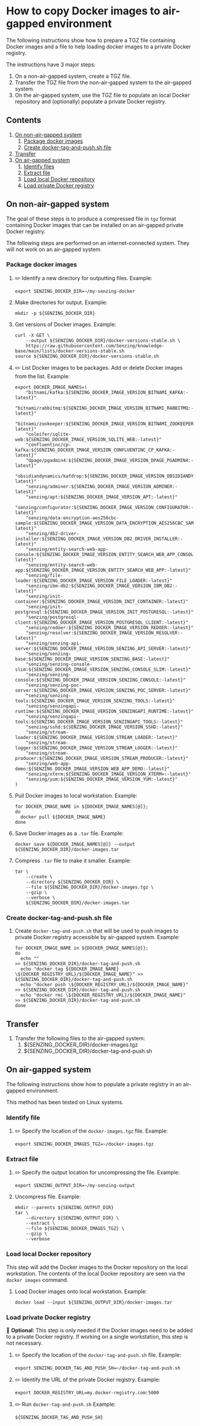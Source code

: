 # How to copy Docker images to air-gapped environment

The following instructions show how to prepare a TGZ file containing
Docker images and a file to help loading docker images to a private Docker registry.

The instructions have 3 major steps:

1. On a non-air-gapped system, create a TGZ file.
1. Transfer the TGZ file from the non-air-gapped system to the air-gapped system.
1. On the air-gapped system, use the TGZ file to populate an local Docker repository
   and (optionally) populate a private Docker registry.

## Contents

1. [On non-air-gapped system](#on-non-air-gapped-system)
    1. [Package docker images](#package-docker-images)
    1. [Create docker-tag-and-push.sh file](#create-docker-tag-and-pushsh-file)
1. [Transfer](#transfer)
1. [On air-gapped system](#on-air-gapped-system)
    1. [Identify files](#identify-files)
    1. [Extract file](#extract-file)
    1. [Load local Docker repository](#load-local-docker-repository)
    1. [Load private Docker registry](#load-private-docker-registry)

## On non-air-gapped system

The goal of these steps is to produce a compressed file in `tgz` format
containing Docker images that can be installed on an air-gapped private Docker registry.

The following steps are performed on an internet-connected system.
They will not work on an air-gapped system.

### Package docker images

1. :pencil2: Identify a new directory for outputting files.
   Example:

    ```console
    export SENZING_DOCKER_DIR=~/my-senzing-docker

    ```

1. Make directories for output.
   Example:

    ```console
    mkdir -p ${SENZING_DOCKER_DIR}

    ```

1. Get versions of Docker images.
   Example:

    ```console
    curl -X GET \
        --output ${SENZING_DOCKER_DIR}/docker-versions-stable.sh \
        https://raw.githubusercontent.com/Senzing/knowledge-base/main/lists/docker-versions-stable.sh
    source ${SENZING_DOCKER_DIR}/docker-versions-stable.sh

    ```

1. :pencil2: List Docker images to be packages.
   Add or delete Docker images from the list.
   Example:

    ```console
    export DOCKER_IMAGE_NAMES=(
        "bitnami/kafka:${SENZING_DOCKER_IMAGE_VERSION_BITNAMI_KAFKA:-latest}"
        "bitnami/rabbitmq:${SENZING_DOCKER_IMAGE_VERSION_BITNAMI_RABBITMQ:-latest}"
        "bitnami/zookeeper:${SENZING_DOCKER_IMAGE_VERSION_BITNAMI_ZOOKEEPER:-latest}"
        "coleifer/sqlite-web:${SENZING_DOCKER_IMAGE_VERSION_SQLITE_WEB:-latest}"
        "confluentinc/cp-kafka:${SENZING_DOCKER_IMAGE_VERSION_CONFLUENTINC_CP_KAFKA:-latest}"
        "dpage/pgadmin4:${SENZING_DOCKER_IMAGE_VERSION_DPAGE_PGADMIN4:-latest}"
        "obsidiandynamics/kafdrop:${SENZING_DOCKER_IMAGE_VERSION_OBSIDIANDYNAMICS_KAFDROP:-latest}"
        "senzing/adminer:${SENZING_DOCKER_IMAGE_VERSION_ADMINER:-latest}"
        "senzing/apt:${SENZING_DOCKER_IMAGE_VERSION_APT:-latest}"
        "senzing/configurator:${SENZING_DOCKER_IMAGE_VERSION_CONFIGURATOR:-latest}"
        "senzing/data-encryption-aes256cbc-sample:${SENZING_DOCKER_IMAGE_VERSION_DATA_ENCRYPTION_AES256CBC_SAMPLE:-latest}"
        "senzing/db2-driver-installer:${SENZING_DOCKER_IMAGE_VERSION_DB2_DRIVER_INSTALLER:-latest}"
        "senzing/entity-search-web-app-console:${SENZING_DOCKER_IMAGE_VERSION_ENTITY_SEARCH_WEB_APP_CONSOLE:-latest}"
        "senzing/entity-search-web-app:${SENZING_DOCKER_IMAGE_VERSION_ENTITY_SEARCH_WEB_APP:-latest}"
        "senzing/file-loader:${SENZING_DOCKER_IMAGE_VERSION_FILE_LOADER:-latest}"
        "senzing/ibm-db2:${SENZING_DOCKER_IMAGE_VERSION_IBM_DB2:-latest}"
        "senzing/init-container:${SENZING_DOCKER_IMAGE_VERSION_INIT_CONTAINER:-latest}"
        "senzing/init-postgresql:${SENZING_DOCKER_IMAGE_VERSION_INIT_POSTGRESQL:-latest}"
        "senzing/postgresql-client:${SENZING_DOCKER_IMAGE_VERSION_POSTGRESQL_CLIENT:-latest}"
        "senzing/redoer:${SENZING_DOCKER_IMAGE_VERSION_REDOER:-latest}"
        "senzing/resolver:${SENZING_DOCKER_IMAGE_VERSION_RESOLVER:-latest}"
        "senzing/senzing-api-server:${SENZING_DOCKER_IMAGE_VERSION_SENZING_API_SERVER:-latest}"
        "senzing/senzing-base:${SENZING_DOCKER_IMAGE_VERSION_SENZING_BASE:-latest}"
        "senzing/senzing-console-slim:${SENZING_DOCKER_IMAGE_VERSION_SENZING_CONSOLE_SLIM:-latest}"
        "senzing/senzing-console:${SENZING_DOCKER_IMAGE_VERSION_SENZING_CONSOLE:-latest}"
        "senzing/senzing-poc-server:${SENZING_DOCKER_IMAGE_VERSION_SENZING_POC_SERVER:-latest}"
        "senzing/senzing-tools:${SENZING_DOCKER_IMAGE_VERSION_SENZING_TOOLS:-latest}"
        "senzing/senzingapi-runtime:${SENZING_DOCKER_IMAGE_VERSION_SENZINGAPI_RUNTIME:-latest}"
        "senzing/senzingapi-tools:${SENZING_DOCKER_IMAGE_VERSION_SENZINGAPI_TOOLS:-latest}"
        "senzing/sshd:${SENZING_DOCKER_IMAGE_VERSION_SSHD:-latest}"
        "senzing/stream-loader:${SENZING_DOCKER_IMAGE_VERSION_STREAM_LOADER:-latest}"
        "senzing/stream-logger:${SENZING_DOCKER_IMAGE_VERSION_STREAM_LOGGER:-latest}"
        "senzing/stream-producer:${SENZING_DOCKER_IMAGE_VERSION_STREAM_PRODUCER:-latest}"
        "senzing/web-app-demo:${SENZING_DOCKER_IMAGE_VERSION_WEB_APP_DEMO:-latest}"
        "senzing/xterm:${SENZING_DOCKER_IMAGE_VERSION_XTERM=:-latest}"
        "senzing/yum:${SENZING_DOCKER_IMAGE_VERSION_YUM:-latest}"
    )

    ```

1. Pull Docker images to local workstation.
   Example:

    ```console
    for DOCKER_IMAGE_NAME in ${DOCKER_IMAGE_NAMES[@]};
    do
      docker pull ${DOCKER_IMAGE_NAME}
    done

    ```

1. Save Docker images as a `.tar` file.
   Example:

    ```console
    docker save ${DOCKER_IMAGE_NAMES[@]} --output ${SENZING_DOCKER_DIR}/docker-images.tar

    ```

1. Compress `.tar` file to make it smaller.
   Example:

    ```console
    tar \
        --create \
        --directory ${SENZING_DOCKER_DIR} \
        --file ${SENZING_DOCKER_DIR}/docker-images.tgz \
        --gzip \
        --verbose \
        ${SENZING_DOCKER_DIR}/docker-images.tar

    ```

### Create docker-tag-and-push.sh file

1. Create `docker-tag-and-push.sh` that will be used to push images to private Docker registry accessible by air-gapped system.
   Example:

    ```console
    for DOCKER_IMAGE_NAME in ${DOCKER_IMAGE_NAMES[@]};
    do
      echo ""                                                                             >> ${SENZING_DOCKER_DIR}/docker-tag-and-push.sh
      echo "docker tag ${DOCKER_IMAGE_NAME} \${DOCKER_REGISTRY_URL}/${DOCKER_IMAGE_NAME}" >> ${SENZING_DOCKER_DIR}/docker-tag-and-push.sh
      echo "docker push \${DOCKER_REGISTRY_URL}/${DOCKER_IMAGE_NAME}"                     >> ${SENZING_DOCKER_DIR}/docker-tag-and-push.sh
      echo "docker rmi \${DOCKER_REGISTRY_URL}/${DOCKER_IMAGE_NAME}"                      >> ${SENZING_DOCKER_DIR}/docker-tag-and-push.sh
    done

    ```

## Transfer

1. Transfer the following files to the air-gapped system:
    1. ${SENZING_DOCKER_DIR}/docker-images.tgz
    1. ${SENZING_DOCKER_DIR}/docker-tag-and-push.sh

## On air-gapped system

The following instructions show how to populate a private registry in an air-gapped environment.

This method has been tested on Linux systems.

### Identify file

1. :pencil2: Specify the location of the `docker-images.tgz` file.
   Example:

    ```console
    export SENZING_DOCKER_IMAGES_TGZ=~/docker-images.tgz

    ```

### Extract file

1. :pencil2: Specify the output location for uncompressing the file.
   Example:

    ```console
    export SENZING_OUTPUT_DIR=~/my-senzing-output

    ```

1. Uncompress file.
   Example:

    ```console
    mkdir --parents ${SENZING_OUTPUT_DIR}
    tar \
        --directory ${SENZING_OUTPUT_DIR} \
        --extract \
        --file ${SENZING_DOCKER_IMAGES_TGZ} \
        --gzip \
        --verbose

    ```

### Load local Docker repository

This step will add the Docker images to the Docker repository on the local workstation.
The contents of the local Docker repository are seen via the `docker images` command.

1. Load Docker images onto local workstation.
   Example:

    ```console
    docker load --input ${SENZING_OUTPUT_DIR}/docker-images.tar

    ```

### Load private Docker registry

:thinking: **Optional:** This step is only needed if the Docker images
need to be added to a private Docker registry.
If working on a single workstation, this step is not necessary.

1. :pencil2: Specify the location of the `docker-tag-and-push.sh` file.
   Example:

    ```console
    export SENZING_DOCKER_TAG_AND_PUSH_SH=~/docker-tag-and-push.sh

    ```

1. :pencil2: Identify the URL of the private Docker registry.
   Example:

    ```console
    export DOCKER_REGISTRY_URL=my.docker-registry.com:5000

    ```

1. :pencil2: Run `docker-tag-and-push.sh`
   Example:

    ```console
    ${SENZING_DOCKER_TAG_AND_PUSH_SH}
    ```
